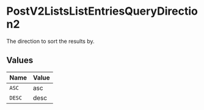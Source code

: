 # PostV2ListsListEntriesQueryDirection2

The direction to sort the results by.


## Values

| Name   | Value  |
| ------ | ------ |
| `ASC`  | asc    |
| `DESC` | desc   |